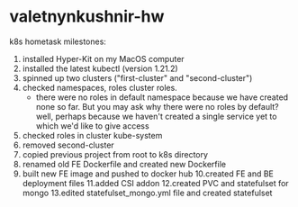 # valetnynkushnir-hw

k8s hometask milestones:
1. installed Hyper-Kit on my MacOS computer
2. installed the latest kubectl (version 1.21.2)
3. spinned up two clusters ("first-cluster" and "second-cluster")
4. checked namespaces, roles cluster roles.
	* there were no roles in default namespace because we have created none so far. But you may ask why there were no roles by default? well, perhaps because we haven't created a single service yet to which we'd like to give access
5. checked roles in cluster kube-system
6. removed second-cluster
7. copied previous project from root to k8s directory
8. renamed old FE Dockerfile and created new Dockerfile
9. built new FE image and pushed to docker hub
10.created FE and BE deployment files
11.added CSI addon
12.created PVC and statefulset for mongo
13.edited statefulset_mongo.yml file and created statefulset
